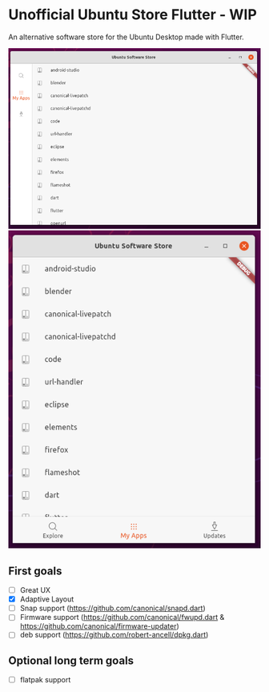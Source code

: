 # Unofficial Ubuntu Store Flutter - WIP

An alternative software store for the Ubuntu Desktop made with Flutter.

![](.github/assets/wide_layout.png)
![](.github/assets/narrow_layout.png)

## First goals

- [ ] Great UX
- [X] Adaptive Layout
- [ ] Snap support (https://github.com/canonical/snapd.dart)
- [ ] Firmware support (https://github.com/canonical/fwupd.dart & https://github.com/canonical/firmware-updater)
- [ ] deb support (https://github.com/robert-ancell/dpkg.dart)

## Optional long term goals

- [ ]  flatpak support


